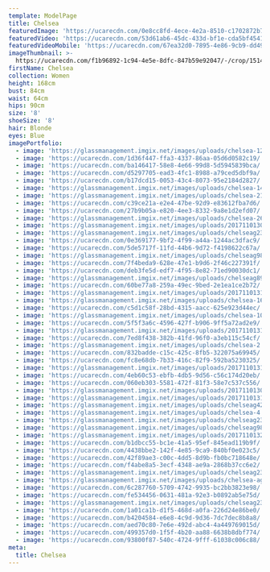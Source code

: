 ```yaml
---
template: ModelPage
title: Chelsea
featuredImage: 'https://ucarecdn.com/0e8cc8fd-4ece-4e2a-8510-c1702872b72c/'
featuredVideo: 'https://ucarecdn.com/53d61ab6-45dc-433d-bf1e-cda5bf454109/'
featuredVideoMobile: 'https://ucarecdn.com/67ea32d0-7895-4e86-9cb9-dd49becdace2/'
imageThumbnail: >-
  https://ucarecdn.com/f1b96892-1c94-4e5e-8dfc-847b59e92047/-/crop/1514x1103/85,0/-/preview/
firstName: Chelsea
collection: Women
height: 168cm
bust: 84cm
waist: 64cm
hips: 90cm
size: '8'
shoeSize: '8'
hair: Blonde
eyes: Blue
imagePortfolio:
  - image: 'https://glassmanagement.imgix.net/images/uploads/chelsea-12.jpg'
  - image: 'https://ucarecdn.com/1d36f447-ffa3-4337-86aa-05d6d0582c19/'
  - image: 'https://ucarecdn.com/ba146417-58e8-4e66-99d8-5d5945839bca/'
  - image: 'https://ucarecdn.com/d5297705-ead3-4fc1-8988-a79ced5dbf9a/'
  - image: 'https://ucarecdn.com/b17dcd15-0053-43c4-8073-95e2184d2827/'
  - image: 'https://glassmanagement.imgix.net/images/uploads/chelsea-14.jpg'
  - image: 'https://glassmanagement.imgix.net/images/uploads/chelsea-21.jpg'
  - image: 'https://ucarecdn.com/c39ce21a-e2e4-47be-92d9-e83612fba7d6/'
  - image: 'https://ucarecdn.com/27b9b05a-e820-4ee3-8332-9a8e1d2efd07/'
  - image: 'https://glassmanagement.imgix.net/images/uploads/chelsea-26.jpg'
  - image: 'https://glassmanagement.imgix.net/images/uploads/201711013097.jpg'
  - image: 'https://glassmanagement.imgix.net/images/uploads/chelseag234678.jpg'
  - image: 'https://ucarecdn.com/0e369177-9bf2-4f99-a44a-1244ac3dfac9/'
  - image: 'https://ucarecdn.com/5de5717f-11fd-44b6-9d72-f4198622c67a/'
  - image: 'https://glassmanagement.imgix.net/images/uploads/chelseag987421111111.png'
  - image: 'https://ucarecdn.com/7f4beda9-628e-47e1-b9d6-2f46c227391f/'
  - image: 'https://ucarecdn.com/deb3fe5d-edf7-4f95-8e82-71ed90030dc1/'
  - image: 'https://glassmanagement.imgix.net/images/uploads/chelseag897243.jpg'
  - image: 'https://ucarecdn.com/60be77a8-259a-49ec-9bed-2e1ea1ce2b72/'
  - image: 'https://glassmanagement.imgix.net/images/uploads/201711013185.jpg'
  - image: 'https://glassmanagement.imgix.net/images/uploads/chelsea-16.jpg'
  - image: 'https://ucarecdn.com/c5d1c58f-28bd-4315-aacc-625e923d44ec/'
  - image: 'https://glassmanagement.imgix.net/images/uploads/chelsea-10.jpg'
  - image: 'https://ucarecdn.com/5f5f3a6c-4596-427f-b906-9ff5a72ad2e9/'
  - image: 'https://glassmanagement.imgix.net/images/uploads/201711013163.jpg'
  - image: 'https://ucarecdn.com/7ed8f438-382b-41fd-96f0-a3eb115c54cf/'
  - image: 'https://glassmanagement.imgix.net/images/uploads/chelsea-2.jpg'
  - image: 'https://ucarecdn.com/832badde-c15c-425c-8fb5-322075a69945/'
  - image: 'https://ucarecdn.com/fc8e68db-7b33-416c-82f9-592ba5230325/'
  - image: 'https://glassmanagement.imgix.net/images/uploads/201711013132.jpg'
  - image: 'https://ucarecdn.com/4eb60c53-ebfb-4db5-9d56-c56c174d20eb/'
  - image: 'https://ucarecdn.com/060eb303-5581-472f-81f3-58e7c537c556/'
  - image: 'https://glassmanagement.imgix.net/images/uploads/201711013092.jpg'
  - image: 'https://glassmanagement.imgix.net/images/uploads/201711013167.jpg'
  - image: 'https://glassmanagement.imgix.net/images/uploads/chelseag4287936.jpg'
  - image: 'https://glassmanagement.imgix.net/images/uploads/chelsea-4.jpg'
  - image: 'https://glassmanagement.imgix.net/images/uploads/chelseag234789.jpg'
  - image: 'https://glassmanagement.imgix.net/images/uploads/chelseag98742.jpg'
  - image: 'https://glassmanagement.imgix.net/images/uploads/201711013258crop.jpg'
  - image: 'https://ucarecdn.com/b1dbcc55-bc1e-41a5-95ef-845ead119b9f/'
  - image: 'https://ucarecdn.com/4438bbe2-142f-4e85-9ca9-840bf0e023c5/'
  - image: 'https://ucarecdn.com/42f89ae3-c00c-4dd5-8d9b-fb0bc718648e/'
  - image: 'https://ucarecdn.com/f4abe8a5-3ecf-4348-ae9a-2868b37cc6e2/'
  - image: 'https://glassmanagement.imgix.net/images/uploads/chelseag2347868.jpg'
  - image: 'https://glassmanagement.imgix.net/images/uploads/chelsea-again2812.jpg'
  - image: 'https://ucarecdn.com/6c287760-5709-4742-9935-bc2bb3823e98/'
  - image: 'https://ucarecdn.com/fe534456-0631-481a-92e3-b0892ab5e75d/'
  - image: 'https://glassmanagement.imgix.net/images/uploads/chelseag238497.jpg'
  - image: 'https://ucarecdn.com/1a01ca1b-d1f5-468d-a0fa-226d24e86be0/'
  - image: 'https://ucarecdn.com/b4204584-e6e8-4c9d-9d36-7dc7dec8b8a8/'
  - image: 'https://ucarecdn.com/aed70c80-7e6e-492d-abc4-4a449769015d/'
  - image: 'https://ucarecdn.com/499357d0-1f5f-4b20-aa88-6638b8dbf774/'
  - image: 'https://ucarecdn.com/93800f87-540c-4724-9fff-61038c006c88/'
meta:
  title: Chelsea
---
```


